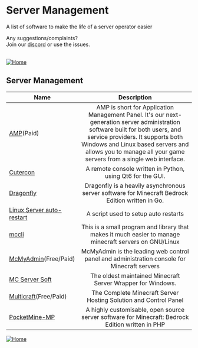 # Server Management
A list of software to make the life of a server operator easier

Any suggestions/complaints?<br>
Join our [discord](https://discord.gg/8nzHYhVUQS) or use the issues.<br><br>

[![Home](https://i.imgur.com/zGuelkW.png)](https://github.com/NordicGamerFE/usefulmods/blob/main/README.md)

## Server Management
| Name | Description |
| --- | :---: |
| [AMP](https://cubecoders.com/AMP)(Paid) | AMP is short for Application Management Panel. It's our next-generation server administration software built for both users, and service providers. It supports both Windows and Linux based servers and allows you to manage all your game servers from a single web interface. |
| [Cutercon](https://github.com/Karsteski/Cutercon) | A remote console written in Python, using Qt6 for the GUI. |
| [Dragonfly](https://github.com/df-mc/dragonfly) | Dragonfly is a heavily asynchronous server software for Minecraft Bedrock Edition written in Go. |
| [Linux Server auto-restart](https://www.curseforge.com/minecraft/customization/linux-server-auto-restart) | A script used to setup auto restarts |
| [mccli](https://github.com/alvesvaren/mccli) | This is a small program and library that makes it much easier to manage minecraft servers on GNU/Linux |
| [McMyAdmin](https://www.mcmyadmin.com/)(Free/Paid) | McMyAdmin is the leading web control panel and administration console for Minecraft servers |
| [MC Server Soft](https://mcserversoft.com/) | The oldest maintained Minecraft Server Wrapper for Windows. |
| [Multicraft](https://www.multicraft.org/)(Free/Paid) | The Complete Minecraft Server Hosting Solution and Control Panel |
| [PocketMine-MP](https://github.com/pmmp/PocketMine-MP) | A highly customisable, open source server software for Minecraft: Bedrock Edition written in PHP |

[![Home](https://i.imgur.com/zGuelkW.png)](https://github.com/NordicGamerFE/usefulmods/blob/main/README.md)
